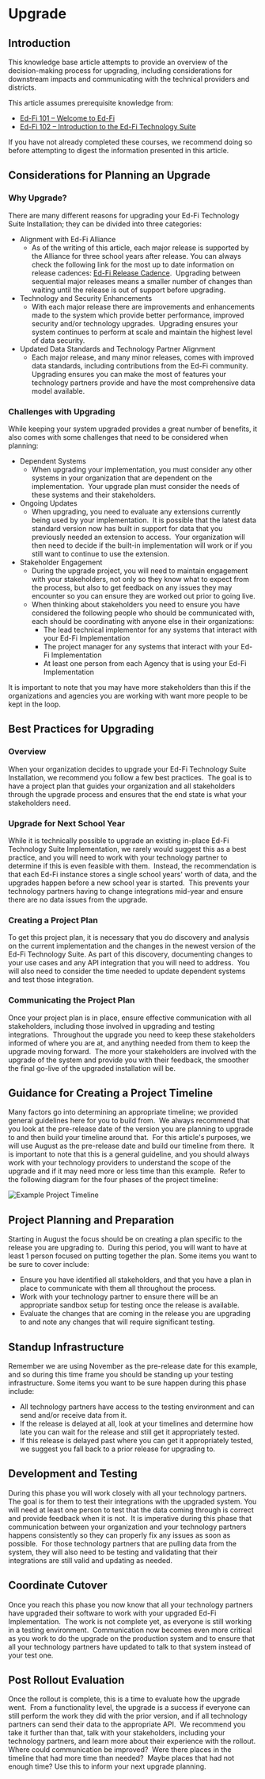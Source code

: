 # Upgrade

## Introduction

This knowledge base article attempts to provide an overview of the decision-making process for upgrading, including considerations for downstream impacts and communicating with the technical providers and districts.

This article assumes prerequisite knowledge from:

* [Ed-Fi 101 – Welcome to Ed-Fi](https://academy.ed-fi.org/learn/course/external/view/elearning/50/ed-fi-101-welcome-to-ed-fi)
* [Ed-Fi 102 – Introduction to the Ed-Fi Technology Suite](https://academy.ed-fi.org/learn/course/external/view/elearning/51/ed-fi-102-introduction-to-ed-fi-technology-suite)

If you have not already completed these courses, we recommend doing so before attempting to digest the information presented in this article.

## Considerations for Planning an Upgrade

### Why Upgrade?

There are many different reasons for upgrading your Ed-Fi Technology Suite Installation; they can be divided into three categories:

* Alignment with Ed-Fi Alliance  
  * As of the writing of this article, each major release is supported by the Alliance for three school years after release. You can always check the following link for the most up to date information on release cadences: [Ed-Fi Release Cadence](/reference/roadmap/cadence/).  Upgrading between sequential major releases means a smaller number of changes than waiting until the release is out of support before upgrading.
* Technology and Security Enhancements
  * With each major release there are improvements and enhancements made to the system which provide better performance, improved security and/or technology upgrades.  Upgrading ensures your system continues to perform at scale and maintain the highest level of data security.
* Updated Data Standards and Technology Partner Alignment  
  * Each major release, and many minor releases, comes with improved data standards, including contributions from the Ed-Fi community.  Upgrading ensures you can make the most of features your technology partners provide and have the most comprehensive data model available.

### Challenges with Upgrading

While keeping your system upgraded provides a great number of benefits, it also comes with some challenges that need to be considered when planning:

* Dependent Systems
  * When upgrading your implementation, you must consider any other systems in your organization that are dependent on the implementation.  Your upgrade plan must consider the needs of these systems and their stakeholders.
* Ongoing Updates
  * When upgrading, you need to evaluate any extensions currently being used by your implementation.  It is possible that the latest data standard version now has built in support for data that you previously needed an extension to access.  Your organization will then need to decide if the built-in implementation will work or if you still want to continue to use the extension.
* Stakeholder Engagement
  * During the upgrade project, you will need to maintain engagement with your stakeholders, not only so they know what to expect from the process, but also to get feedback on any issues they may encounter so you can ensure they are worked out prior to going live.
  * When thinking about stakeholders you need to ensure you have considered the following people who should be communicated with, each should be coordinating with anyone else in their organizations:
    * The lead technical implementor for any systems that interact with your Ed-Fi Implementation
    * The project manager for any systems that interact with your Ed-Fi Implementation
    * At least one person from each Agency that is using your Ed-Fi Implementation

It is important to note that you may have more stakeholders than this if the organizations and agencies you are working with want more people to be kept in the loop.

## Best Practices for Upgrading

### Overview

When your organization decides to upgrade your Ed-Fi Technology Suite Installation, we recommend you follow a few best practices.  The goal is to have a project plan that guides your organization and all stakeholders through the upgrade process and ensures that the end state is what your stakeholders need.

### Upgrade for Next School Year

While it is technically possible to upgrade an existing in-place Ed-Fi Technology Suite Implementation, we rarely would suggest this as a best practice, and you will need to work with your technology partner to determine if this is even feasible with them.  Instead, the recommendation is that each Ed-Fi instance stores a single school years' worth of data, and the upgrades happen before a new school year is started.  This prevents your technology partners having to change integrations mid-year and ensure there are no data issues from the upgrade.

### Creating a Project Plan

To get this project plan, it is necessary that you do discovery and analysis on the current implementation and the changes in the newest version of the Ed-Fi Technology Suite. As part of this discovery, documenting changes to your use cases and any API integration that you will need to address.  You will also need to consider the time needed to update dependent systems and test those integration.

### Communicating the Project Plan

Once your project plan is in place, ensure effective communication with all stakeholders, including those involved in upgrading and testing integrations.  Throughout the upgrade you need to keep these stakeholders informed of where you are at, and anything needed from them to keep the upgrade moving forward.  The more your stakeholders are involved with the upgrade of the system and provide you with their feedback, the smoother the final go\-live of the upgraded installation will be.

## Guidance for Creating a Project Timeline

Many factors go into determining an appropriate timeline; we provided general guidelines here for you to build from.  We always recommend that you look at the pre-release date of the version you are planning to upgrade to and then build your timeline around that.  For this article's purposes, we will use August as the pre-release date and build our timeline from there.  It is important to note that this is a general guideline, and you should always work with your technology providers to understand the scope of the upgrade and if it may need more or less time than this example.  Refer to the following diagram for the four phases of the project timeline:  

![Example Project Timeline](https://edfi.atlassian.net/wiki/download/thumbnails/73072649/Screenshot%202024-02-06%20at%209.06.01%20PM.png?version=1&modificationDate=1714405020787&cacheVersion=1&api=v2&width=1280&height=261)

## Project Planning and Preparation

Starting in August the focus should be on creating a plan specific to the release you are upgrading to.  During this period, you will want to have at least 1 person focused on putting together the plan. Some items you want to be sure to cover include:

* Ensure you have identified all stakeholders, and that you have a plan in place to communicate with them all throughout the process.
* Work with your technology partner to ensure there will be an appropriate sandbox setup for testing once the release is available.
* Evaluate the changes that are coming in the release you are upgrading to and note any changes that will require significant testing.

## Standup Infrastructure

Remember we are using November as the pre-release date for this example, and so during this time frame you should be standing up your testing infrastructure. Some items you want to be sure happen during this phase include:

* All technology partners have access to the testing environment and can send and/or receive data from it.
* If the release is delayed at all, look at your timelines and determine how late you can wait for the release and still get it appropriately tested.
* If this release is delayed past where you can get it appropriately tested, we suggest you fall back to a prior release for upgrading to.

## Development and Testing

During this phase you will work closely with all your technology partners.  The goal is for them to test their integrations with the upgraded system. You will need at least one person to test that the data coming through is correct and provide feedback when it is not.  It is imperative during this phase that communication between your organization and your technology partners happens consistently so they can properly fix any issues as soon as possible.  For those technology partners that are pulling data from the system, they will also need to be testing and validating that their integrations are still valid and updating as needed.  

## Coordinate Cutover

Once you reach this phase you now know that all your technology partners have upgraded their software to work with your upgraded Ed-Fi Implementation.  The work is not complete yet, as everyone is still working in a testing environment.  Communication now becomes even more critical as you work to do the upgrade on the production system and to ensure that all your technology partners have updated to talk to that system instead of your test one.

## Post Rollout Evaluation

Once the rollout is complete, this is a time to evaluate how the upgrade went.  From a functionality level, the upgrade is a success if everyone can still perform the work they did with the prior version, and if all technology partners can send their data to the appropriate API.  We recommend you take it further than that, talk with your stakeholders, including your technology partners, and learn more about their experience with the rollout.  Where could communication be improved?  Were there places in the timeline that had more time than needed?  Maybe places that had not enough time? Use this to inform your next upgrade planning.

